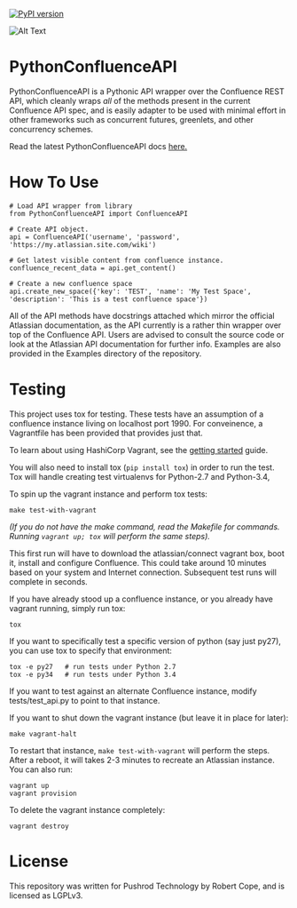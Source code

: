 [![PyPI version](https://badge.fury.io/py/PythonConfluenceAPI.svg)](http://badge.fury.io/py/PythonConfluenceAPI)

![Alt Text](https://raw.githubusercontent.com/pushrodtechnology/PythonConfluenceAPI/master/pythonconfluenceapilight.png "PythonConfluenceAPI")

# PythonConfluenceAPI
PythonConfluenceAPI is a Pythonic API wrapper over the Confluence REST API, which cleanly wraps *all* of the
methods present in the current Confluence API spec, and is easily adapter to be used with minimal effort in other
frameworks such as concurrent futures, greenlets, and other concurrency schemes.

Read the latest PythonConfluenceAPI docs [here.](http://htmlpreview.github.io/?https://github.com/pushrodtechnology/PythonConfluenceAPI/blob/master/doc/html/index.html) 

# How To Use

    # Load API wrapper from library
    from PythonConfluenceAPI import ConfluenceAPI

    # Create API object.
    api = ConfluenceAPI('username', 'password', 'https://my.atlassian.site.com/wiki')

    # Get latest visible content from confluence instance.
    confluence_recent_data = api.get_content()

    # Create a new confluence space
    api.create_new_space({'key': 'TEST', 'name': 'My Test Space', 'description': 'This is a test confluence space'})

All of the API methods have docstrings attached which mirror the official Atlassian documentation, as the API
currently is a rather thin wrapper over top of the Confluence API. Users are advised to consult the source code or
look at the Atlassian API documentation for further info. Examples are also provided in the Examples directory of
the repository.

# Testing

This project uses tox for testing. These tests have an assumption of a confluence instance living
on localhost port 1990. For conveinence, a Vagrantfile has been provided that provides just that.

To learn about using HashiCorp Vagrant, see the [getting started](https://www.vagrantup.com/docs/getting-started/) guide.

You will also need to install tox (`pip install tox`) in order to run the test. Tox will handle creating
test virtualenvs for Python-2.7 and Python-3.4, 

To spin up the vagrant instance and perform tox tests:

    make test-with-vagrant
    
_(If you do not have the make command, read the Makefile for commands. Running `vagrant up; tox` will 
perform the same steps)._

This first run will have to download the atlassian/connect vagrant box, boot it, install and configure
Confluence. This could take around 10 minutes based on your system and Internet connection. Subsequent
test runs will complete in seconds.

If you have already stood up a confluence instance, or you already have vagrant running, simply run tox:

    tox
    
If you want to specifically test a specific version of python (say just py27), you can use tox to 
specify that environment:

    tox -e py27   # run tests under Python 2.7
    tox -e py34   # run tests under Python 3.4

If you want to test against an alternate Confluence instance, modify tests/test_api.py to
point to that instance. 

If you want to shut down the vagrant instance (but leave it in place for later):

    make vagrant-halt
    
To restart that instance, `make test-with-vagrant` will perform the steps.  After a reboot, 
it will takes 2-3 minutes to recreate an Atlassian instance. You can also run:

    vagrant up
    vagrant provision
    
To delete the vagrant instance completely:

    vagrant destroy
    



# License
This repository was written for Pushrod Technology by Robert Cope, and is licensed as LGPLv3.
